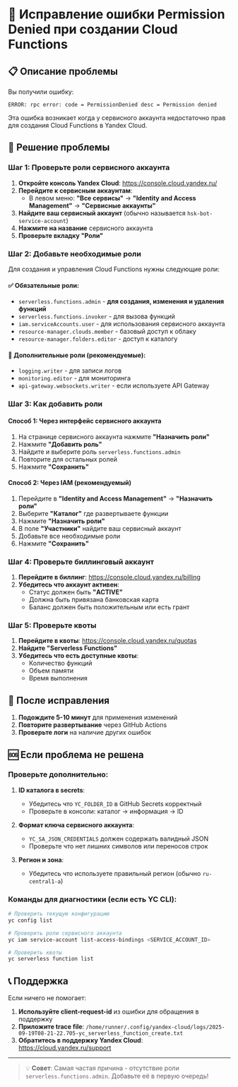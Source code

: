 # 🚨 Исправление ошибки Permission Denied при создании Cloud Functions

## 📋 Описание проблемы

Вы получили ошибку:
```
ERROR: rpc error: code = PermissionDenied desc = Permission denied
```

Эта ошибка возникает когда у сервисного аккаунта недостаточно прав для создания Cloud Functions в Yandex Cloud.

## 🔧 Решение проблемы

### Шаг 1: Проверьте роли сервисного аккаунта

1. **Откройте консоль Yandex Cloud**: https://console.cloud.yandex.ru/
2. **Перейдите к сервисным аккаунтам**:
   - В левом меню: **"Все сервисы"** → **"Identity and Access Management"** → **"Сервисные аккаунты"**
3. **Найдите ваш сервисный аккаунт** (обычно называется `hsk-bot-service-account`)
4. **Нажмите на название** сервисного аккаунта
5. **Проверьте вкладку "Роли"**

### Шаг 2: Добавьте необходимые роли

Для создания и управления Cloud Functions нужны следующие роли:

#### ✅ Обязательные роли:
- `serverless.functions.admin` - **для создания, изменения и удаления функций**
- `serverless.functions.invoker` - для вызова функций
- `iam.serviceAccounts.user` - для использования сервисного аккаунта
- `resource-manager.clouds.member` - базовый доступ к облаку
- `resource-manager.folders.editor` - доступ к каталогу

#### 🔄 Дополнительные роли (рекомендуемые):
- `logging.writer` - для записи логов
- `monitoring.editor` - для мониторинга
- `api-gateway.websockets.writer` - если используете API Gateway

### Шаг 3: Как добавить роли

#### Способ 1: Через интерфейс сервисного аккаунта
1. На странице сервисного аккаунта нажмите **"Назначить роли"**
2. Нажмите **"Добавить роль"**
3. Найдите и выберите роль `serverless.functions.admin`
4. Повторите для остальных ролей
5. Нажмите **"Сохранить"**

#### Способ 2: Через IAM (рекомендуемый)
1. Перейдите в **"Identity and Access Management"** → **"Назначить роли"**
2. Выберите **"Каталог"** где развертываете функции
3. Нажмите **"Назначить роли"**
4. В поле **"Участники"** найдите ваш сервисный аккаунт
5. Добавьте все необходимые роли
6. Нажмите **"Сохранить"**

### Шаг 4: Проверьте биллинговый аккаунт

1. **Перейдите в биллинг**: https://console.cloud.yandex.ru/billing
2. **Убедитесь что аккаунт активен**:
   - Статус должен быть **"ACTIVE"**
   - Должна быть привязана банковская карта
   - Баланс должен быть положительным или есть грант

### Шаг 5: Проверьте квоты

1. **Перейдите в квоты**: https://console.cloud.yandex.ru/quotas
2. **Найдите "Serverless Functions"**
3. **Убедитесь что есть доступные квоты**:
   - Количество функций
   - Объем памяти
   - Время выполнения

## 🔄 После исправления

1. **Подождите 5-10 минут** для применения изменений
2. **Повторите развертывание** через GitHub Actions
3. **Проверьте логи** на наличие других ошибок

## 🆘 Если проблема не решена

### Проверьте дополнительно:

1. **ID каталога в secrets**:
   - Убедитесь что `YC_FOLDER_ID` в GitHub Secrets корректный
   - Проверьте в консоли: каталог → информация → ID

2. **Формат ключа сервисного аккаунта**:
   - `YC_SA_JSON_CREDENTIALS` должен содержать валидный JSON
   - Проверьте что нет лишних символов или переносов строк

3. **Регион и зона**:
   - Убедитесь что используете правильный регион (обычно `ru-central1-a`)

### Команды для диагностики (если есть YC CLI):

```bash
# Проверить текущую конфигурацию
yc config list

# Проверить роли сервисного аккаунта
yc iam service-account list-access-bindings <SERVICE_ACCOUNT_ID>

# Проверить квоты
yc serverless function list
```

## 📞 Поддержка

Если ничего не помогает:
1. **Используйте client-request-id** из ошибки для обращения в поддержку
2. **Приложите trace file**: `/home/runner/.config/yandex-cloud/logs/2025-09-19T08-21-22.705-yc_serverless_function_create.txt`
3. **Обратитесь в поддержку Yandex Cloud**: https://cloud.yandex.ru/support

---

> 💡 **Совет**: Самая частая причина - отсутствие роли `serverless.functions.admin`. Добавьте её в первую очередь!